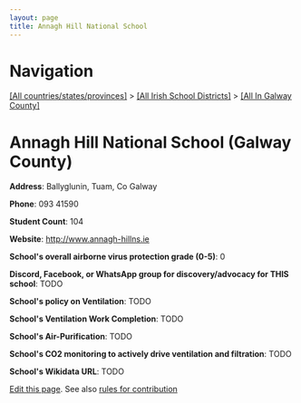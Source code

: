 ```yaml
---
layout: page
title: Annagh Hill National School
---
```

# Navigation

[[All countries/states/provinces]](../../..) > [[All Irish School Districts]](../..) > [[All In Galway County]](..)

# Annagh Hill National School (Galway County)

**Address**: Ballyglunin, Tuam, Co Galway

**Phone**: 093 41590

**Student Count**: 104

**Website**: <http://www.annagh-hillns.ie>

**School's overall airborne virus protection grade (0-5)**: 0

**Discord, Facebook, or WhatsApp group for discovery/advocacy for THIS school**: TODO

**School's policy on Ventilation**: TODO

**School's Ventilation Work Completion**: TODO

**School's Air-Purification**: TODO

**School's CO2 monitoring to actively drive ventilation and filtration**: TODO

**School's Wikidata URL**: TODO


[Edit this page](https://github.com/ventilate-schools/Ireland/edit/main/./Galway_County/Annagh_Hill_National_School.md). See also [rules for contribution](../../../contribution-rules/)